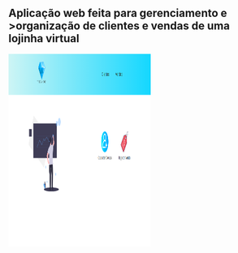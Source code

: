 <h2>Aplicação web feita para gerenciamento e <br>>organização de clientes e vendas de uma lojinha virtual</h2>
<img src = 'src/assets/homeDiamonds.png' width = '280px' height = '380px' />


